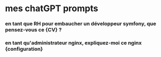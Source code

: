 mes chatGPT prompts
===================

### en tant que RH pour embaucher un développeur symfony, que pensez-vous ce {CV} ?

### en tant qu'administrateur nginx, expliquez-moi ce nginx {configuration}
